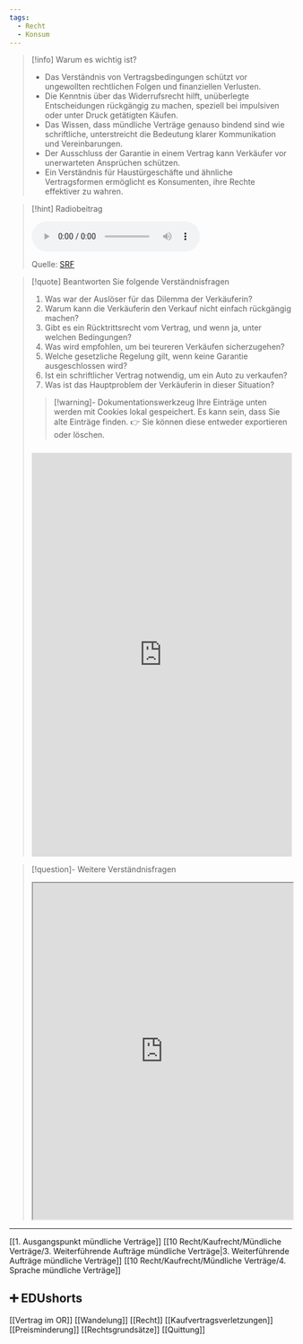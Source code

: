 ```yaml
---
tags:
  - Recht
  - Konsum
---
```

>[!info] Warum es wichtig ist?
>- Das Verständnis von Vertragsbedingungen schützt vor ungewollten rechtlichen Folgen und finanziellen Verlusten.
>- Die Kenntnis über das Widerrufsrecht hilft, unüberlegte Entscheidungen rückgängig zu machen, speziell bei impulsiven oder unter Druck getätigten Käufen.
>- Das Wissen, dass mündliche Verträge genauso bindend sind wie schriftliche, unterstreicht die Bedeutung klarer Kommunikation und Vereinbarungen.
>- Der Ausschluss der Garantie in einem Vertrag kann Verkäufer vor unerwarteten Ansprüchen schützen.
>- Ein Verständnis für Haustürgeschäfte und ähnliche Vertragsformen ermöglicht es Konsumenten, ihre Rechte effektiver zu wahren.

>[!hint] Radiobeitrag
>
><audio controls><source src="https://download-media.srf.ch/world/audio/Espresso-radio/2024/03/Espresso-radio-73819260-2622-4a2a-8607-b214223a35d3.mp3"></audio>
>
>Quelle: [SRF](https://www.srf.ch/sendungen/kassensturz-espresso/rechtsfragen/kaufrecht/occasionsauto-muendlicher-vertrag-kann-ich-jetzt-noch-zuruecktreten)

>[!quote] Beantworten Sie folgende Verständnisfragen
>1. Was war der Auslöser für das Dilemma der Verkäuferin?	
>2. Warum kann die Verkäuferin den Verkauf nicht einfach rückgängig machen?	
>3. Gibt es ein Rücktrittsrecht vom Vertrag, und wenn ja, unter welchen Bedingungen?	
>4. Was wird empfohlen, um bei teureren Verkäufen sicherzugehen?	
>5. Welche gesetzliche Regelung gilt, wenn keine Garantie ausgeschlossen wird?	
>6. Ist ein schriftlicher Vertrag notwendig, um ein Auto zu verkaufen?	
>7. Was ist das Hauptproblem der Verkäuferin in dieser Situation?
>
>>[!warning]- Dokumentationswerkzeug 
>Ihre Einträge unten werden mit Cookies lokal gespeichert. Es kann sein, dass Sie alte Einträge finden. 
>👉 Sie können diese entweder exportieren oder löschen.
>#####
><iframe src="https://app.Lumi.education/api/v1/run/dw_E7K/embed" width="100%" height="720" frameborder="0" allowfullscreen="allowfullscreen" allow="geolocation *; microphone *; camera *; midi *; encrypted-media *"></iframe>

>[!question]- Weitere Verständnisfragen
><iframe width="100%" height="600" src="https://app.Lumi.education/run/okAguZ" allowfullscreen allow="geolocation *; autoplay; encrypted-media"></iframe>

---
[[1. Ausgangspunkt mündliche Verträge]]
[[10 Recht/Kaufrecht/Mündliche Verträge/3. Weiterführende Aufträge mündliche Verträge|3. Weiterführende Aufträge mündliche Verträge]]
[[10 Recht/Kaufrecht/Mündliche Verträge/4. Sprache mündliche Verträge]]

## ➕ EDUshorts
[[Vertrag im OR]]
[[Wandelung]]
[[Recht]]
[[Kaufvertragsverletzungen]]
[[Preisminderung]]
[[Rechtsgrundsätze]]
[[Quittung]]
